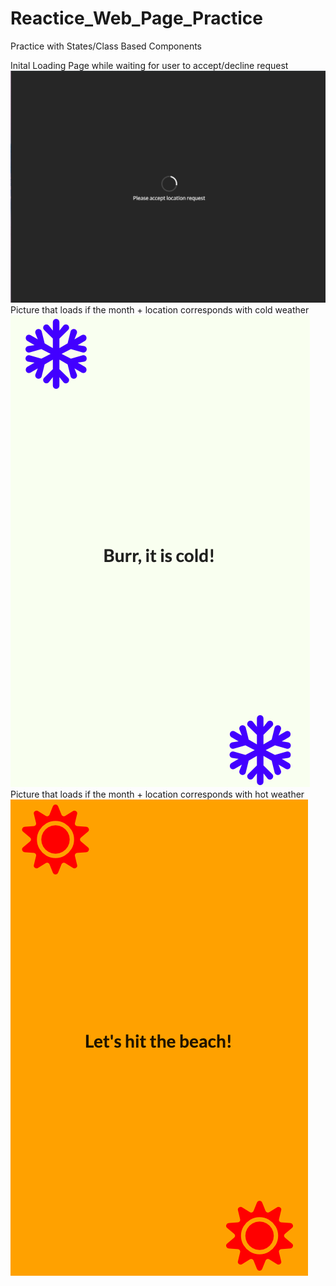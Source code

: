 # Reactice_Web_Page_Practice
Practice with States/Class Based Components

Inital Loading Page while waiting for user to accept/decline request
![Image](Loading.png)  
Picture that loads if the month + location corresponds with cold weather
![Image](Winter.png)  
Picture that loads if the month + location corresponds with hot weather
![Image](Summer.png)